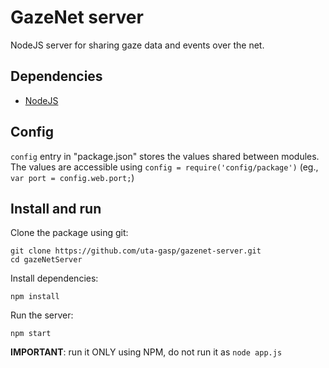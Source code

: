 # GazeNet server

NodeJS server for sharing gaze data and events over the net.

## Dependencies

 * [NodeJS](https://nodejs.org/)

## Config

`config` entry in "package.json" stores the values shared between modules. The values are accessible using `config = require('config/package')` (eg., `var port = config.web.port;`)

## Install and run

Clone the package using git:

    git clone https://github.com/uta-gasp/gazenet-server.git
    cd gazeNetServer

Install dependencies:

    npm install

Run the server:

    npm start

**IMPORTANT**: run it ONLY using NPM, do not run it as `node app.js`
